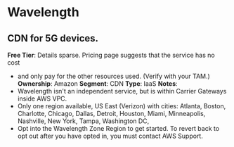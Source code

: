 # Wavelength
## CDN for 5G devices.
**Free Tier**: Details sparse. Pricing page suggests that the service has no cost
- and only pay for the other resources used. (Verify with your TAM.)
**Ownership**: Amazon
**Segment**: CDN
**Type**: IaaS
**Notes**: 
- Wavelength isn't an independent service, but is within Carrier Gateways inside AWS VPC. 
- Only one region available, US East (Verizon) with cities: Atlanta, Boston, Charlotte, Chicago, Dallas, Detroit, Houston, Miami, Minneapolis, Nashville, New York, Tampa, Washington DC, 
- Opt into the Wavelength Zone Region to get started. To revert back to opt out after you have opted in, you must contact AWS Support.
